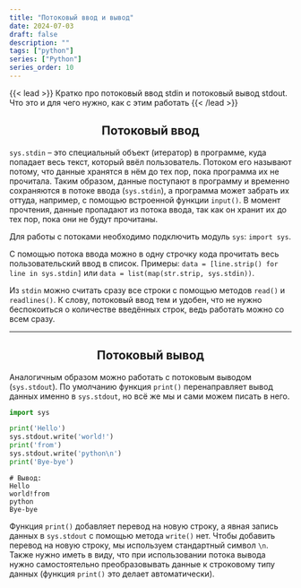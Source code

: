 ```yaml
---
title: "Потоковый ввод и вывод"
date: 2024-07-03
draft: false
description: ""
tags: ["python"]
series: ["Python"]
series_order: 10
---
```


{{< lead >}}
Кратко про потоковый ввод stdin и потоковый вывод stdout. Что это и для чего нужно, как с этим работать
{{< /lead >}}

## <center>Потоковый ввод</center>
`sys.stdin` – это специальный объект (итератор) в программе, куда попадает весь текст, который ввёл пользователь. Потоком его называют потому, что данные хранятся в нём до тех пор, пока программа их не прочитала. Таким образом, данные поступают в программу и временно сохраняются в потоке ввода (`sys.stdin`), а программа может забрать их оттуда, например, с помощью встроенной функции `input()`. В момент прочтения, данные пропадают из потока ввода, так как он хранит их до тех пор, пока они не будут прочитаны.

Для работы с потоками необходимо подключить модуль `sys`: `import sys`.

С помощью потока ввода можно в одну строчку кода прочитать весь пользовательский ввод в список. Примеры:
`data = [line.strip() for line in sys.stdin]` или `data = list(map(str.strip, sys.stdin))`.

Из `stdin` можно считать сразу все строки с помощью методов `read()` и `readlines()`. К слову, потоковый ввод тем и удобен, что не нужно беспокоиться о количестве введённых строк, ведь работать можно со всем сразу.

---
## <center>Потоковый вывод</center>
Аналогичным образом можно работать с потоковым выводом (`sys.stdout`). По умолчанию функция `print()` перенаправляет вывод данных именно в `sys.stdout`, но всё же мы и сами можем писать в него.
```py
import sys

print('Hello')
sys.stdout.write('world!')
print('from')
sys.stdout.write('python\n')
print('Bye-bye')
```

```
# Вывод:
Hello
world!from
python
Bye-bye
```

Функция `print()` добавляет перевод на новую строку, а явная запись данных в `sys.stdout` с помощью метода `write()` нет. Чтобы добавить перевод на новую строку, мы используем стандартный символ `\n`. Также нужно иметь в виду, что при использовании потока вывода нужно самостоятельно преобразовывать данные к строковому типу данных (функция `print()` это делает автоматически).